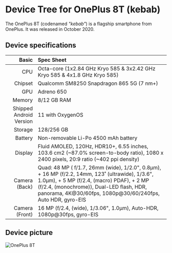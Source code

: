 # Device Tree for OnePlus 8T (kebab)

The OnePlus 8T (codenamed _"kebab"_) is a flagship smartphone from OnePlus.
It was released in October 2020.

## Device specifications

 Basic                   | Spec Sheet                                                                                                                     
 -------------------------:|:------------------------------------------------------------------------
 CPU                     | Octa-core (1x2.84 GHz Kryo 585 & 3x2.42 GHz Kryo 585 & 4x1.8 GHz Kryo 585)                                                     
 Chipset                 | Qualcomm SM8250 Snapdragon 865 5G (7 nm+)                                                                                      
 GPU                     | Adreno 650                                                                                                                     
 Memory                  | 8/12 GB RAM                                                                                                                    
 Shipped Android Version | 11 with OxygenOS                                                                                                               
 Storage                 | 128/256 GB                                                                                                                     
 Battery                 | Non-removable Li-Po 4500 mAh battery                                                                                          
 Display                 | Fluid AMOLED, 120Hz, HDR10+, 6.55 inches, 103.6 cm2 (~87.0% screen-to-body ratio), 1080 x 2400 pixels, 20:9 ratio (~402 ppi   density)                                                 
 Camera (Back)           | Quad: 48 MP ( f/1.7, 26mm (wide), 1/2.0", 0.8µm), + 16 MP (f/2.2, 14mm, 123˚ (ultrawide), 1/3.6", 1.0µm), + 5 MP (f/2.4, (macro) PDAF), + 2 MP (f/2.4, (monochrome)), Dual-LED flash, HDR, panorama, 4K@30/60fps, 1080p@30/60/240fps, Auto HDR, gyro-EIS                                                                              
 Camera (Front)          | 16 MP (f/2.4, (wide), 1/3.06", 1.0µm), Auto-HDR, 1080p@30fps, gyro-EIS                                                             

## Device picture
![OnePlus 8T](https://oasis.opstatics.com/content/dam/oasis/default/product-specs/8t-green.png "OnePlus 8T")
